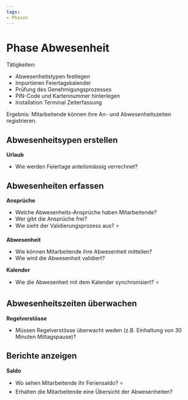 ```yaml
---
tags:
- Phasen
---
```

# Phase Abwesenheit

Tätigkeiten:

* Abwesenheitstypen festlegen
* Importieren Feiertagskalender
* Prüfung des Genehmigungsprozesses
* PIN-Code und Kartennummer hinterlegen
* Installation Terminal Zeiterfassung

Ergebnis: Mitarbeitende können ihre An- und Abwesenheitszeiten registrieren.

## Abwesenheitsypen erstellen

**Urlaub**

* Wie werden Feiertage anteilsmässig verrechnet?

## Abwesenheiten erfassen

**Ansprüche**

* Welche Abwesenheits-Ansprüche haben Mitarbeitende?
* Wer gibt die Ansprüche frei?
* Wie sieht der Validierungsprozess aus? ⭐

**Abwesenheit**

* Wie können Mitarbeitende ihre Abwesenheit mitteilen?
* Wie wird die Abwesenheit validiert?

**Kalender**

* Wie die Abwesenheit mit dem Kalender synchronisiert? ⭐

## Abwesenheitszeiten überwachen

**Regelverstösse**

- Müssen Regelverstösse überwacht weden (z.B. Einhaltung von 30 Minuten Mittagspause)?

## Berichte anzeigen

**Saldo**

* Wo sehen Mitarbeitende ihr Feriensaldo? ⭐
* Erhalten die Mitarbeitende eine Übersicht der Abwesenheiten?